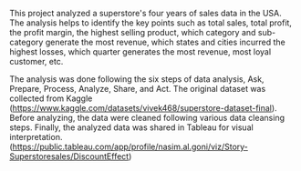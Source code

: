 This project analyzed a superstore's four years of sales data in the USA. The analysis helps to identify the key points such as total sales, total profit, the profit margin, the highest selling product, which category and sub-category generate the most revenue, which states and cities incurred the highest losses, which quarter generates the most revenue, most loyal customer, etc. 

The analysis was done following the six steps of data analysis, Ask, Prepare, Process, Analyze, Share, and Act. The original dataset was collected from Kaggle (https://www.kaggle.com/datasets/vivek468/superstore-dataset-final). Before analyzing, the data were cleaned following various data cleansing steps. Finally, the analyzed data was shared in Tableau for visual interpretation.(https://public.tableau.com/app/profile/nasim.al.goni/viz/Story-Superstoresales/DiscountEffect)
